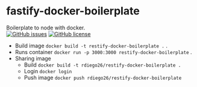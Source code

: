 # fastify-docker-boilerplate
Boilerplate to node with docker.  
[![GitHub issues](https://img.shields.io/github/issues/rdiego26/fastify-docker-boilerplate.svg)](https://github.com/rdiego26/fastify-docker-boilerplate/issues) 
[![GitHub license](https://img.shields.io/github/license/rdiego26/fastify-docker-boilerplate.svg)](https://github.com/rdiego26/fastify-docker-boilerplate/blob/master/LICENSE)

- Build image `docker build -t restify-docker-boilerplate .` . 
- Runs container `docker run -p 3000:3000 restify-docker-boilerplate` .  
- Sharing image 
    - Build `docker build -t rdiego26/restify-docker-boilerplate .`
    - Login `docker login`
    - Push image `docker push rdiego26/restify-docker-boilerplate`
